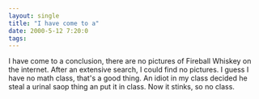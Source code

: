 ```yaml
---
layout: single
title: "I have come to a"
date: 2000-5-12 7:20:0
tags: 
---
```


I have come to a conclusion, there are no pictures of Fireball Whiskey on the internet. After an extensive search, I could find no pictures. I guess I have no math class, that's a good thing. An idiot in my class decided he steal a urinal saop thing an put it in class. Now it stinks, so no class.


